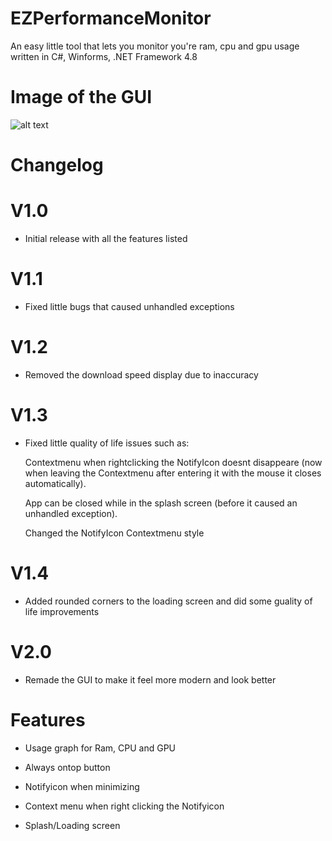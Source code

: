 # EZPerformanceMonitor
An easy little tool that lets you monitor you're ram, cpu and gpu usage written in C#, Winforms, .NET Framework 4.8

# Image of the GUI
![alt text](https://i.imgur.com/FxYjiAX.png)

# Changelog

# V1.0
- Initial release with all the features listed

# V1.1
- Fixed little bugs that caused unhandled exceptions

# V1.2
- Removed the download speed display due to inaccuracy 

# V1.3
- Fixed little quality of life issues such as:

  Contextmenu when rightclicking the NotifyIcon doesnt disappeare (now when leaving the Contextmenu after entering it with the mouse it closes automatically).

  App can be closed while in the splash screen (before it caused an unhandled exception).

  Changed the NotifyIcon Contextmenu style

# V1.4
- Added rounded corners to the loading screen and did some guality of life improvements

# V2.0
- Remade the GUI to make it feel more modern and look better


# Features
- Usage graph for Ram, CPU and GPU

- Always ontop button

- Notifyicon when minimizing

- Context menu when right clicking the Notifyicon

- Splash/Loading screen
